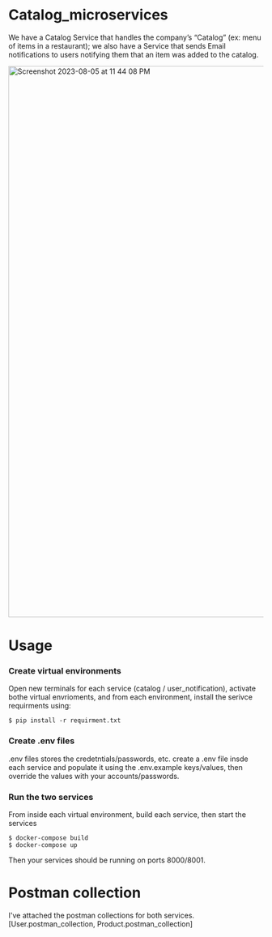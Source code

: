 # Catalog_microservices
We have a Catalog Service that handles the company’s “Catalog” (ex: menu of items in a
restaurant); we also have a Service that sends Email notifications to users notifying them that an
item was added to the catalog.

<img width="1088" alt="Screenshot 2023-08-05 at 11 44 08 PM" src="https://github.com/Eslamhathout/Catalog_microservices/assets/21112417/8067ea1f-8963-46a5-8df6-61d9936e3c4f">

# Usage

### Create virtual environments
Open new terminals for each service (catalog / user_notification), activate bothe virtual envrioments, and from each environment, install the serivce requirments using: 

    $ pip install -r requirment.txt

### Create .env files
.env files stores the credetntials/passwords, etc. create a .env file insde each service and populate it using the .env.example keys/values, then override the values with your accounts/passwords.


### Run the two services
From inside each virtual environment, build each service, then start the services

    $ docker-compose build
    $ docker-compose up

Then your services should be running on ports 8000/8001. 

# Postman collection
I've attached the postman collections for both services. [User.postman_collection, Product.postman_collection]
